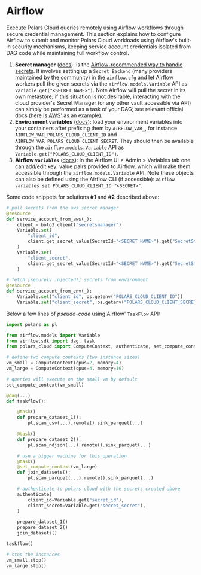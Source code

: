 # Airflow

Execute Polars Cloud queries remotely using Airflow workflows through secure credential management.
This section explains how to configure Airflow to submit and monitor Polars Cloud workloads using
Airflow's built-in security mechanisms, keeping service account credentials isolated from DAG code
while maintaining full workflow control.

1. **Secret manager**
   ([docs](https://airflow.apache.org/docs/apache-airflow/stable/security/secrets/secrets-backend/index.html)):
   is the <ins> Airflow-recommended way to handle secrets</ins>. It involves setting up a
   `Secret Backend` (many providers maintained by the community) in the `airflow.cfg` and let
   Airflow workers pull the given secrets via the `airflow.models.Variable` API as
   `Variable.get("<SECRET NAME>")`. Note Airflow will pull the secret in its own metastore; if this
   situation is not desirable, interacting with the cloud provider's Secret Manager (or any other
   vault accessible via API) can simply be performed as a task of your DAG; see relevant official
   docs (here is
   [AWS](https://docs.aws.amazon.com/secretsmanager/latest/userguide/retrieving-secrets-python.html)'
   as an example).
2. **Environment variables**
   ([docs](https://airflow.apache.org/docs/apache-airflow/stable/howto/variable.html#storing-variables-in-environment-variables)):
   load your environment variables into your containers after prefixing them by `AIRFLOW_VAR_`, for
   instance `AIRFLOW_VAR_POLARS_CLOUD_CLIENT_ID` and `AIRFLOW_VAR_POLARS_CLOUD_CLIENT_SECRET`. They
   should then be available through the `airflow.models.Variable` API as
   `Variable.get("POLARS_CLOUD_CLIENT_ID")`.
3. **Airflow `Variables`**
   ([docs](https://airflow.apache.org/docs/apache-airflow/stable/howto/variable.html#managing-variables)):
   in the Airflow UI > Admin > Variables tab one can add/edit key: value pairs provided to Airflow,
   which will make them accessible through the `airflow.models.Variable` API. Note these objects can
   also be defined using the Airflow CLI (if accessible):
   `airflow variables set POLARS_CLOUD_CLIENT_ID "<SECRET>"`.

Some code snippets for solutions **#1** and **#2** described above:

```python
# pull secrets from the aws secret manager
@resource
def service_account_from_aws(_):
    client = boto3.client("secretsmanager")
    Variable.set(
        "client_id",
        client.get_secret_value(SecretId="<SECRET NAME>").get("SecretString"),
    )
    Variable.set(
        "client_secret",
        client.get_secret_value(SecretId="<SECRET NAME>").get("SecretString"),
    )
```

```python
# fetch [securely injected!] secrets from environment
@resource
def service_account_from_env(_):
    Variable.set("client_id", os.getenv("POLARS_CLOUD_CLIENT_ID"))
    Variable.set("client_secret", os.getenv("POLARS_CLOUD_CLIENT_SECRET"))
```

Below a few lines of _pseudo-code_ using Airflow' `TaskFlow` API:

```python
import polars as pl

from airflow.models import Variable
from airflow.sdk import dag, task
from polars_cloud import ComputeContext, authenticate, set_compute_context

# define two compute contexts (two instance sizes)
vm_small = ComputeContext(cpus=2, memory=4)
vm_large = ComputeContext(cpus=4, memory=16)

# queries will execute on the small vm by default
set_compute_context(vm_small)

@dag(...)
def taskflow():

    @task()
    def prepare_dataset_1():
        pl.scan_csv(...).remote().sink_parquet(...)

    @task()
    def prepare_dataset_2():
        pl.scan_ndjson(...).remote().sink_parquet(...)

    # use a bigger machine for this operation
    @task()
    @set_compute_context(vm_large)
    def join_datasets():
        pl.scan_parquet(...).remote().sink_parquet(...)

    # authenticate to polars cloud with the secrets created above
    authenticate(
        client_id=Variable.get("secret_id"),
        client_secret=Variable.get("secret_secret"),
    )

    prepare_dataset_1()
    prepare_dataset_2()
    join_datasets()

taskflow()

# stop the instances
vm_small.stop()
vm_large.stop()
```
